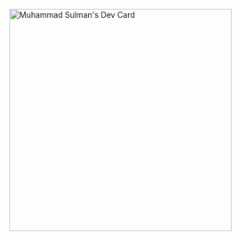 <a href="https://app.daily.dev/Sulman"><img src="https://api.daily.dev/devcards/d59fcdd2bee44796b0713bdab7b236b2.png?r=ayf" width="400" alt="Muhammad Sulman's Dev Card"/></a>
